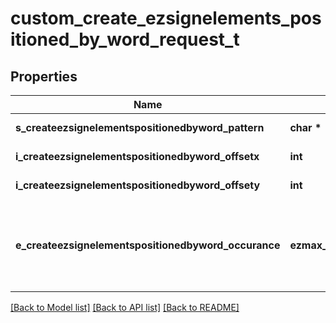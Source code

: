 # custom_create_ezsignelements_positioned_by_word_request_t

## Properties
Name | Type | Description | Notes
------------ | ------------- | ------------- | -------------
**s_createezsignelementspositionedbyword_pattern** | **char \*** | The word to search | 
**i_createezsignelementspositionedbyword_offsetx** | **int** | The X offset | 
**i_createezsignelementspositionedbyword_offsety** | **int** | The Y offset | 
**e_createezsignelementspositionedbyword_occurance** | **ezmax_api_definition__full_custom_create_ezsignelements_positioned_by_word_request_ECREATEEZSIGNELEMENTSPOSITIONEDBYWORDOCCURANCE_e** | The occurance in the search to add the ezsign element | 

[[Back to Model list]](../README.md#documentation-for-models) [[Back to API list]](../README.md#documentation-for-api-endpoints) [[Back to README]](../README.md)


